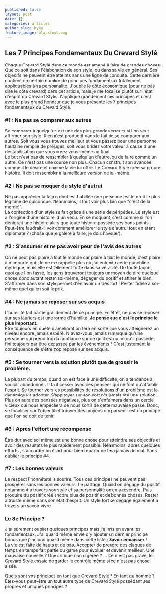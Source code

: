 ```yaml
---
published: false
layout: post
date: {}
categories: articles
author_slug: hyke
feature_image: blackfont.png
---
```

## Les 7 Principes Fondamentaux Du Crevard Stylé

Chaque Crevard Stylé dans ce monde est amené à faire de grandes choses. Que ce soit dans l'élaboration de son style, ou dans sa vie en général. Ses objecifs ne peuvent être atteints sans une ligne de conduite. Cette dernière contient un certain nombre de principes fondamentaux totalement appliquables à sa personnalité. J'oublie le côté économique (pour ne pas dire le côté crevard) dans cet article, mais je me focalise plutôt sur l'état d'esprit du Crevard Stylé. 
J'applique grandement ces principes et c'est avec le plus grand honneur que je vous présente les 7 principes fondamentaux du Crevard Stylé.

### #1 : Ne pas se comparer aux autres
Se comparer à quelqu'un est une des plus grandes erreurs si l'on veut affirmer son style. Rien n'est productif dans le fait de se comparer aux autres. Soit vous vous trouvez meilleur et vous passez pour une personne hautaine remplie de préjugés, soit vous bridez votre valeur à cause d'une déstabilisation que vous créez vous-même au final.  
Le but n'est pas de ressembler à quelqu'un d'autre, ou de faire comme un autre. Ce n'est pas une course non plus. Chacun construit son avancée comme il le désire et comme la vie lui offre. Le Crevard Stylé crée sa propre histoire. Il doit ressembler à la meilleure version de lui-même. 

### #2 : Ne pas se moquer du style d'autrui 
Ne pas apprécier la façon dont est habillée une personne est le droit le plus légitime de quiconque. Néanmoins, il faut voir plus loin que "c'est de la merde!".  
La confection d'un style se fait grâce à une série de péripéties. Le style est à l'origine d'une histoire, d'un vécu. En se moquant, c'est comme si l'on dénigrait une histoire alors que toute histoire possède ses bons points. Peut-être faudrait-il voir comment améliorer le style d'autrui tout en étant diplomate ? (chose que je galère à faire, je dois l'avouer). 

### #3 : S'assumer et ne pas avoir peur de l'avis des autres
On ne peut pas plaire à tout le monde car plaire à tout le monde, c'est plaire à n'importe qui. Je ne me rappelle plus où j'ai entendu cette punchline mythique, mais elle est tellement forte dans sa véracité. De toute façon, quoi que l'on fasse, les gens trouveront toujours un moyen de dire quelque chose donc autant rester soi-même, dégager du positif et attirer le bien. S'affirmer dans son style permet d'en avoir un très fort ! Rester fidèle à soi-même quel qu'en soit le prix. 

### #4 : Ne jamais se reposer sur ses acquis
L'humilité fait partie grandement de ce principe. En effet, ne pas se reposer sur ses lauriers est une forme d'humilité. 
**Je pense que c'est le principe le plus important.**  
Être toujours en quête d'amélioration fera en sorte que vous atteignerez un niveau encore jamais espéré. N'avez-vous jamais remarqué qu'une personne qui prend trop la confiance sur ce qu'il est ou ce qu'il possède, fini toujours par être dépassée par les événements ? C'est justement la conséquence de s'être trop reposé sur ses acquis.

### #5 : Se tourner vers la solution plutôt que de grossir le problème. 
La plupart du temps, quand on est face à une difficulté, on a tendance à vouloir abandonner. Il faut cesser avec ces pensées qui ne font qu'affaiblir l'esprit. Se tourner vers les possibilités de résolutions d'un problème est la dynamique à adopter. S'appitoyer sur son sort n'a jamais été une solution. Plus on aura des pensées négatives, plus on s'enfermera dans un cercle vicieux qui nous empêchera de nous sortir de cette mauvaise passe. Donc, se focaliser sur l'objectif et trouver des moyens d'y parvenir est un principe que l'on se doit de tenir.

### #6 : Après l'effort une récompense
Être dur avec soi même est une bonne chose pour atteindre ses objectifs et avoir des résultats le plus rapidement possible. Néanmoins, après quelques efforts , s'accorder un écart pour bien repartir ne fera jamais de mal. Sans oublier le principe #4.

### #7 : Les bonnes valeurs
Le respect l'honnêteté le sourire. Tous ces principes ne peuvent pas prospérer sans les bonnes valeurs.
Le partage. Quand on dégage du positif notamment a travers son style et sa personnalité on en a revendre. Puis produire du positif créé encore plus de positif et de bonnes choses. Rester altruiste même dans son état d'esprit. Un style fort se dégage également a travers un savoir vivre.

### Le 8e Principe ?
J'ai sûrement oublier quelques principes mais j'ai mis en avant les fondamentaux. J'ai quand même envie d'y ajouter un dernier principe bonus que j'inclurai quand même dans cette liste : **Savoir encaisser !**  
La vie est faite de hauts et de bas. Accepter de prendre des claques de temps en temps fait partie du game pour évoluer et devenir meilleur. Une mauvaise nouvelle ? Une critique non digérée ? ... Ce n'est pas grave, le Crevard Stylé essaie de garder le contrôle même si ce n'est pas chose aisée.

Quels sont vos principes en tant que Crevard Stylé ? En tant qu'homme ? Etes-vous peut-être un tout autre type de Crevard Stylé possédant ses propres et uniques principes ?
